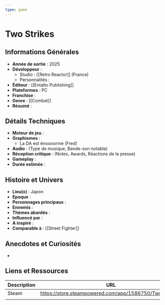 ```yaml
---
type: game
---
```


# Two Strikes

## Informations Générales

- **Année de sortie** : 2025
- **Développeur** : 
	- Studio : [[Retro Reactor]] (France)
	- Personnalités : 
- **Éditeur** : [[Entalto Publishing]]
- **Plateformes** : PC
- **Franchise** : 
- **Genre** : [[Combat]]
- **Résumé** : 

## Détails Techniques
- **Moteur de jeu** : 
- **Graphismes** : 
	- La DA est énoooorme (Fred)
- **Audio** : (Type de musique, Bande-son notable)
- **Réception critique** : (Notes, Awards, Réactions de la presse)
- **Gameplay** :
- **Durée estimée** : 

## Histoire et Univers
- **Lieu(x)** : Japon
- **Epoque** : 
- **Personnages principaux** : 
- **Ennemis** :
- **Thèmes abordés** : 
- **Influencé par** :
- **A inspiré** : 
- **Comparable à** : [[Street Fighter]]
## Anecdotes et Curiosités
- 
## Liens et Ressources

| Description | URL                                                     |
| ----------- | ------------------------------------------------------- |
| Steam       | https://store.steampowered.com/app/1586750/Two_Strikes/ |
|             |                                                         |
